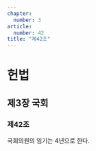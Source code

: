 ```yaml
---
chapter:
  number: 3
article:
  number: 42
title: "제42조"
---
```

# 헌법

## 제3장 국회

### 제42조

국회의원의 임기는 4년으로 한다.
